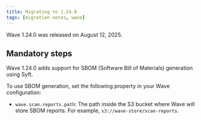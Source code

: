 ```yaml
---
title: Migrating to 1.24.0
tags: [migration notes, wave]
---
```


Wave 1.24.0 was released on August 12, 2025.

## Mandatory steps

Wave 1.24.0 adds support for SBOM (Software Bill of Materials) generation using Syft.

To use SBOM generation, set the following property in your Wave configuration:

- `wave.scan.reports.path`: The path inside the S3 bucket where Wave will store SBOM reports. For example, `s3://wave-store/scan-reports`.
